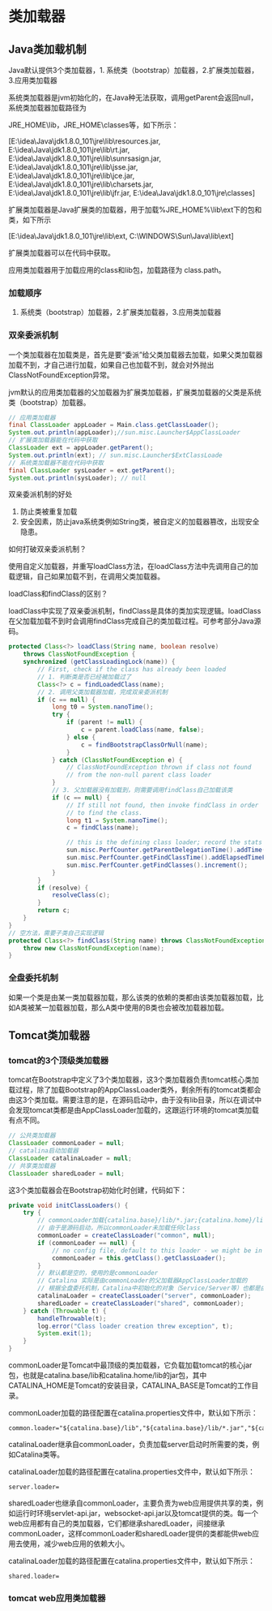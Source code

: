 # 类加载器



## Java类加载机制



Java默认提供3个类加载器，1. 系统类（bootstrap）加载器，2.扩展类加载器，3.应用类加载器

系统类加载器是jvm初始化的，在Java种无法获取，调用getParent会返回null，系统类加载器加载路径为

JRE_HOME\lib，JRE_HOME\classes等，如下所示：

[E:\idea\Java\jdk1.8.0_101\jre\lib\resources.jar, E:\idea\Java\jdk1.8.0_101\jre\lib\rt.jar, E:\idea\Java\jdk1.8.0_101\jre\lib\sunrsasign.jar, E:\idea\Java\jdk1.8.0_101\jre\lib\jsse.jar, E:\idea\Java\jdk1.8.0_101\jre\lib\jce.jar, E:\idea\Java\jdk1.8.0_101\jre\lib\charsets.jar, E:\idea\Java\jdk1.8.0_101\jre\lib\jfr.jar, E:\idea\Java\jdk1.8.0_101\jre\classes]

扩展类加载器是Java扩展类的加载器，用于加载%JRE_HOME%\lib\ext下的包和类，如下所示

[E:\idea\Java\jdk1.8.0_101\jre\lib\ext, C:\WINDOWS\Sun\Java\lib\ext]

扩展类加载器可以在代码中获取。

应用类加载器用于加载应用的class和lib包，加载路径为 class.path。



### 加载顺序

1. 系统类（bootstrap）加载器，2.扩展类加载器，3.应用类加载器



### 双亲委派机制

一个类加载器在加载类是，首先是要“委派”给父类加载器去加载，如果父类加载器加载不到，才自己进行加载，如果自己也加载不到，就会对外抛出ClassNotFoundException异常。

jvm默认的应用类加载器的父加载器为扩展类加载器，扩展类加载器的父类是系统类（bootstrap）加载器。

```java
// 应用类加载器
final ClassLoader appLoader = Main.class.getClassLoader();
System.out.println(appLoader);//sun.misc.Launcher$AppClassLoader
// 扩展类加载器能在代码中获取
ClassLoader ext = appLoader.getParent();
System.out.println(ext); // sun.misc.Launcher$ExtClassLoade
// 系统类加载器不能在代码中获取
final ClassLoader sysLoader = ext.getParent();
System.out.println(sysLoader); // null
```

双亲委派机制的好处

1. 防止类被重复加载
2. 安全因素，防止java系统类例如String类，被自定义的加载器篡改，出现安全隐患。

如何打破双亲委派机制？

使用自定义加载器，并重写loadClass方法，在loadClass方法中先调用自己的加载逻辑，自己如果加载不到，在调用父类加载器。

loadClass和findClass的区别？

loadClass中实现了双亲委派机制，findClass是具体的类加实现逻辑。loadClass在父加载加载不到时会调用findClass完成自己的类加载过程。可参考部分Java源码。

```java
protected Class<?> loadClass(String name, boolean resolve)
    throws ClassNotFoundException {
    synchronized (getClassLoadingLock(name)) {
        // First, check if the class has already been loaded
        // 1. 判断类是否已经被加载过了
        Class<?> c = findLoadedClass(name);
        // 2. 调用父类加载器加载，完成双亲委派机制
        if (c == null) {
            long t0 = System.nanoTime();
            try {
                if (parent != null) {
                    c = parent.loadClass(name, false);
                } else {
                    c = findBootstrapClassOrNull(name);
                }
            } catch (ClassNotFoundException e) {
                // ClassNotFoundException thrown if class not found
                // from the non-null parent class loader
            }
			// 3. 父加载器没有加载到，则需要调用findClass自己加载该类
            if (c == null) {
                // If still not found, then invoke findClass in order
                // to find the class.
                long t1 = System.nanoTime();
                c = findClass(name);

                // this is the defining class loader; record the stats
                sun.misc.PerfCounter.getParentDelegationTime().addTime(t1 - t0);
                sun.misc.PerfCounter.getFindClassTime().addElapsedTimeFrom(t1);
                sun.misc.PerfCounter.getFindClasses().increment();
            }
        }
        if (resolve) {
            resolveClass(c);
        }
        return c;
    }
}
// 空方法，需要子类自己实现逻辑
protected Class<?> findClass(String name) throws ClassNotFoundException {
    throw new ClassNotFoundException(name);
}
```



### 全盘委托机制

如果一个类是由某一类加载器加载，那么该类的依赖的类都由该类加载器加载，比如A类被某一加载器加载，那么A类中使用的B类也会被改加载器加载。



## Tomcat类加载器

### tomcat的3个顶级类加载器

tomcat在Bootstrap中定义了3个类加载器，这3个类加载器负责tomcat核心类加载过程，除了加载Bootstrap的AppClassLoader类外，剩余所有的tomcat类都会由这3个类加载。需要注意的是，在源码启动中，由于没有lib目录，所以在调试中会发现tomcat类都是由AppClassLoader加载的，这跟运行环境的tomcat类加载有点不同。

```java
// 公共类加载器
ClassLoader commonLoader = null;
// catalina启动加载器
ClassLoader catalinaLoader = null;
// 共享类加载器
ClassLoader sharedLoader = null;
```

这3个类加载器会在Bootstrap初始化时创建，代码如下：

```java
private void initClassLoaders() {
    try {
        // commonLoader加载{catalina.base}/lib/*.jar;{catalina.home}/lib/*.jar
        // 由于是源码启动，所以commonLoader未加载任何class
        commonLoader = createClassLoader("common", null);
        if (commonLoader == null) {
            // no config file, default to this loader - we might be in a 'single' env.
            commonLoader = this.getClass().getClassLoader();
        }
        // 默认都是空的，使用的是commonLoader
        // Catalina 实际是由commonLoader的父加载器AppClassLoader加载的
        // 根据全盘委托机制，Catalina中初始化的对象（Service/Server等）也都是由AppClassLoader加载
        catalinaLoader = createClassLoader("server", commonLoader);
        sharedLoader = createClassLoader("shared", commonLoader);
    } catch (Throwable t) {
        handleThrowable(t);
        log.error("Class loader creation threw exception", t);
        System.exit(1);
    }
}
```

commonLoader是Tomcat中最顶级的类加载器，它负载加载tomcat的核心jar包，也就是catalina.base/lib和catalina.home/lib的jar包，其中CATALINA_HOME是Tomcat的安装目录，CATALINA_BASE是Tomcat的工作目录。

commonLoader加载的路径配置在catalina.properties文件中，默认如下所示：

```properties
common.loader="${catalina.base}/lib","${catalina.base}/lib/*.jar","${catalina.home}/lib","${catalina.home}/lib/*.jar"
```

catalinaLoader继承自commonLoader，负责加载server启动时所需要的类，例如Catalina类等。

catalinaLoader加载的路径配置在catalina.properties文件中，默认如下所示：

```properties
server.loader=
```

sharedLoader也继承自commonLoader，主要负责为web应用提供共享的类，例如运行时环境servlet-api.jar，websocket-api.jar以及tomcat提供的类。每一个web应用都有自己的类加载器，它们都继承sharedLoader，间接继承commonLoader，这样commonLoader和sharedLoader提供的类都能供web应用去使用，减少web应用的依赖大小。

catalinaLoader加载的路径配置在catalina.properties文件中，默认如下所示：

```properties
shared.loader=
```

### tomcat web应用类加载器

